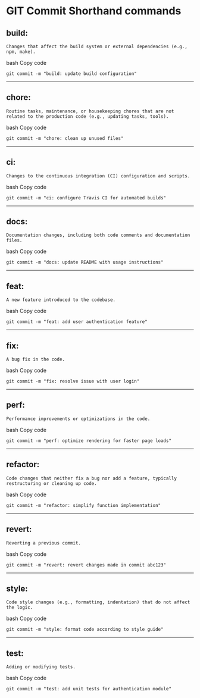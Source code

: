 # GIT Commit Shorthand commands

## build: 
    Changes that affect the build system or external dependencies (e.g., npm, make).
bash 
Copy code
```
git commit -m "build: update build configuration"
```
---

## chore: 
    Routine tasks, maintenance, or housekeeping chores that are not related to the production code (e.g., updating tasks, tools).

bash
Copy code
```
git commit -m "chore: clean up unused files"
```
---

## ci: 
    Changes to the continuous integration (CI) configuration and scripts.

bash
Copy code
```
git commit -m "ci: configure Travis CI for automated builds"
```
---

## docs: 
    Documentation changes, including both code comments and documentation files.

bash
Copy code
```
git commit -m "docs: update README with usage instructions"
```
---

## feat: 
    A new feature introduced to the codebase.

bash
Copy code
```
git commit -m "feat: add user authentication feature"
```
---

## fix: 
    A bug fix in the code.

bash
Copy code
```
git commit -m "fix: resolve issue with user login"
```
---

## perf: 
    Performance improvements or optimizations in the code.

bash
Copy code
```
git commit -m "perf: optimize rendering for faster page loads"
```
---

## refactor: 
    Code changes that neither fix a bug nor add a feature, typically restructuring or cleaning up code.

bash
Copy code
```
git commit -m "refactor: simplify function implementation"
```
---

## revert: 
    Reverting a previous commit.

bash
Copy code
```
git commit -m "revert: revert changes made in commit abc123"
```
---

## style: 
    Code style changes (e.g., formatting, indentation) that do not affect the logic.

bash
Copy code
```
git commit -m "style: format code according to style guide"
```
---

## test: 
    Adding or modifying tests.

bash
Copy code
```
git commit -m "test: add unit tests for authentication module"
```